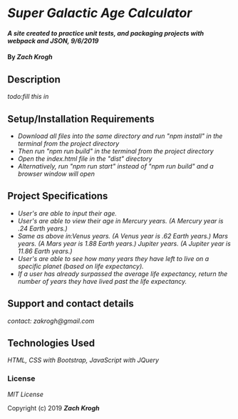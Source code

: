 # _Super Galactic Age Calculator_

#### _A site created to practice unit tests, and packaging projects with webpack and JSON, 9/6/2019_

#### By _Zach Krogh_

## Description

_todo:fill this in_

## Setup/Installation Requirements

* _Download all files into the same directory and run "npm install" in the terminal from the project directory_
* _Then run "npm run build" in the terminal from the project directory_
* _Open the index.html file in the "dist" directory_
* _Alternatively, run "npm run start" instead of "npm run build" and a browser window will open_

## Project Specifications

* _User's are able to input their age._
* _User's are able to view their age in Mercury years. (A Mercury year is .24 Earth years.)_
* _Same as above in:Venus years. (A Venus year is .62 Earth years.) Mars years. (A Mars year is 1.88 Earth years.) Jupiter years. (A Jupiter year is 11.86 Earth years.)_
* _User's are able to see how many years they have left to live on a specific planet (based on life expectancy)._
* _If a user has already surpassed the average life expectancy, return the number of years they have lived past the life expectancy._

## Support and contact details

_contact: zakrogh@gmail.com_

## Technologies Used

_HTML, CSS with Bootstrap, JavaScript with JQuery_

### License

*MIT License*

Copyright (c) 2019 **_Zach Krogh_**

